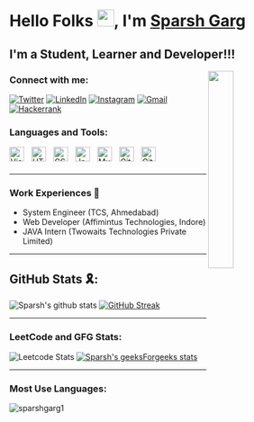 # Hello Folks <img src="https://media.giphy.com/media/hvRJCLFzcasrR4ia7z/giphy.gif" width="30px" height="30px">, I'm [Sparsh Garg](https://bit.ly/sparshgarg15) 

## I'm a Student, Learner and Developer!!!
<img align="right" width="30%" src="https://content.techgig.com/thumb/msid-79998104,width-460,resizemode-4/Want-to-learn-a-programming-language-Follow-this-learning-plan.jpg?77507">


### Connect with me:

 <a href="https://twitter.com/Sparsh_garg15"><img alt="Twitter" src="https://img.shields.io/badge/Twitter-D14836?style=for-the-badge&logo=twitter&logoColor=white" /></a>
        <a href="https://www.linkedin.com/in/sparshgarg12/"><img alt="LinkedIn" src="https://img.shields.io/badge/linkedin-%230077B5.svg?style=for-the-badge&logo=linkedin&logoColor=white" /></a>
        <a href="https://instagram.com/sparshgarg15"><img alt="Instagram" src="https://img.shields.io/badge/Instagram-D14836?style=for-the-badge&logo=instagram&logoColor=white" /></a>
        <a href="mailto:gargsparsh287@gmail.com"><img alt="Gmail" src="https://img.shields.io/badge/Gmail-D14836?style=for-the-badge&logo=gmail&logoColor=white"/></a>
        <a href="https://www.hackerrank.com/gargsparsh287"><img alt="Hackerrank" src="https://img.shields.io/badge/Hackerrank-%230077B5.svg?style=for-the-badge&logo=hackerrank&logoColor=white"/></a>
   

### Languages and Tools:

<img align="left" alt="Visual Studio Code" width="26px" src="https://cdn.jsdelivr.net/gh/devicons/devicon/icons/vscode/vscode-original.svg" style="padding-right:10px;" />
<img align="left" alt="HTML5" width="26px" src="https://cdn.jsdelivr.net/gh/devicons/devicon/icons/html5/html5-original.svg" style="padding-right:10px;" />
<img align="left" alt="CSS3" width="26px" src="https://cdn.jsdelivr.net/gh/devicons/devicon/icons/css3/css3-original.svg" style="padding-right:10px;" />
<img align="left" alt="Java" width="26px" src="https://1000logos.net/wp-content/uploads/2020/09/Java-Logo-500x313.png" style="padding-right:10px;" />
<img align="left" alt="MySQL" width="26px" src="https://cdn.jsdelivr.net/gh/devicons/devicon/icons/mysql/mysql-original.svg" style="padding-right:10px;" />
<img align="left" alt="Git" width="26px" src="https://cdn.jsdelivr.net/gh/devicons/devicon/icons/git/git-original.svg" style="padding-right:10px;" />
<img align="left" alt="GitHub" width="26px" src="https://user-images.githubusercontent.com/3369400/139447912-e0f43f33-6d9f-45f8-be46-2df5bbc91289.png" style="padding-right:10px;" />

<br/>
<br/>



---
### Work Experiences 👔
* System Engineer (TCS, Ahmedabad)
* Web Developer (Affimintus Technologies,  Indore)
* JAVA Intern (Twowaits Technologies Private Limited)

---
## GitHub Stats 🎗️:
![Sparsh's github stats](https://github-readme-stats.vercel.app/api?username=sparshgarg1&show_icons=true&theme=radical)
[![GitHub Streak](https://streak-stats.demolab.com?user=SparshGarg1&theme=dark)](https://git.io/streak-stats)

---
### LeetCode and GFG Stats:

![Leetcode Stats](https://leetcode.card.workers.dev/?username=sparshgarg)
[![Sparsh's geeksForgeeks stats](https://geeks-for-geeks-stats-api-napiyo.vercel.app/?userName=gargsparsh287)](https://auth.geeksforgeeks.org/user/gargsparsh287/practice/)

---
### Most Use Languages:
<p><img align="left" src="https://github-readme-stats.vercel.app/api/top-langs?username=sparshgarg1&show_icons=true&locale=en&layout=compact" alt="sparshgarg1" /></p>


<!-- -> Check out my [Portfolio](https://bit.ly/sparshgarg15)
<br /> -->
